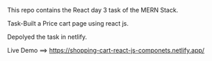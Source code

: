 This repo contains the React day 3 task of the MERN Stack.

Task-Built a Price cart page using react js.

Depolyed the task in netlify.

Live Demo ==> https://shopping-cart-react-js-componets.netlify.app/
